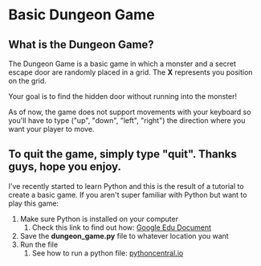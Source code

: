 # Basic Dungeon Game

## What is the Dungeon Game?


The Dungeon Game is a basic game in which a monster and a secret escape door are
randomly placed in a grid. The **X** represents you position on the grid.

Your goal is to find the hidden door without running into the monster!

As of now, the game does not support movements with your keyboard so you'll have
to type ("up", "down", "left", "right") the direction where you want your player
to move.

To quit the game, simply type "quit". Thanks guys, hope you enjoy.
---

I've recently started to learn Python and this is the result of a tutorial to
create a basic game. If you aren't super familiar with Python but want to play
this game:

1. Make sure Python is installed on your computer
    1. Check this link to find out how:
    [Google Edu Document](https://edu.google.com/openonline/course-builder/docs/1.10/set-up-course-builder/check-for-python.html)
2. Save the **dungeon_game.py** file to whatever location you want
3. Run the file
    1. See how to run a python file: [pythoncentral.io](http://pythoncentral.io/execute-python-script-file-shell/)
